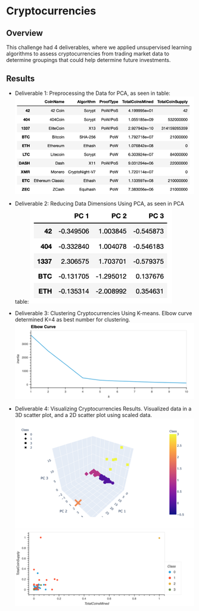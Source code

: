 # Cryptocurrencies

## Overview
This challenge had 4 deliverables, where we applied unsupervised learning algorithms to assess cryptocurrencies from trading market data to determine groupings that could help determine future investments.

## Results
- Deliverable 1: Preprocessing the Data for PCA, as seen in table:
![Processed_Table](https://github.com/AaraniSivasekaram/Cryptocurrencies/blob/main/Processed_Table.png)

- Deliverable 2: Reducing Data Dimensions Using PCA, as seen in PCA table:
![PCA_Table](https://github.com/AaraniSivasekaram/Cryptocurrencies/blob/main/PCA_Table.png)

- Deliverable 3: Clustering Cryptocurrencies Using K-means. Elbow curve determined K=4 as best number for clustering.
![Elbow_Curve](https://github.com/AaraniSivasekaram/Cryptocurrencies/blob/main/Elbow_Curve.png)

- Deliverable 4: Visualizing Cryptocurrencies Results. Visualized data in a 3D scatter plot, and a 2D scatter plot using scaled data. 
![3D_Scatter_plot](https://github.com/AaraniSivasekaram/Cryptocurrencies/blob/main/3D_Scatter_plot.png)
![Scatter_plot](https://github.com/AaraniSivasekaram/Cryptocurrencies/blob/main/Scatter_plot.png)
